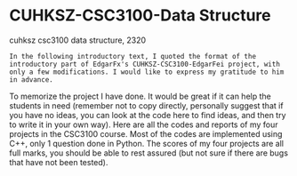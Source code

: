 # CUHKSZ-CSC3100-Data Structure
cuhksz csc3100 data structure, 2320 
```
In the following introductory text, I quoted the format of the introductory part of EdgarFx's CUHKSZ-CSC3100-EdgarFei project, with only a few modifications. I would like to express my gratitude to him in advance.
```
To memorize the project I have done. It would be great if it can help the students in need (remember not to copy directly, personally suggest that if you have no ideas, you can look at the code here to find ideas, and then try to write it in your own way). Here are all the codes and reports of my four projects in the CSC3100 course. Most of the codes are implemented using C++, only 1 question done in Python. The scores of my four projects are all full marks, you should be able to rest assured (but not sure if there are bugs that have not been tested).
